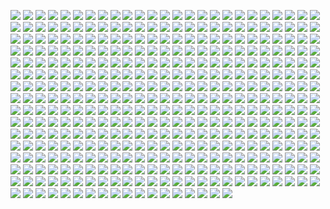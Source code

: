 <a href='https://www.steamidfinder.com/lookup/76561199277220352/'><img src='https://www.steamidfinder.com/signature/76561199277220352.png'></a>
<a href='https://www.steamidfinder.com/lookup/76561198291480437/'><img src='https://www.steamidfinder.com/signature/76561198291480437.png'></a>
<a href='https://www.steamidfinder.com/lookup/76561197965490598/'><img src='https://www.steamidfinder.com/signature/76561197965490598.png'></a>
<a href='https://www.steamidfinder.com/lookup/76561197977747468/'><img src='https://www.steamidfinder.com/signature/76561197977747468.png'></a>
<a href='https://www.steamidfinder.com/lookup/76561197988619714/'><img src='https://www.steamidfinder.com/signature/76561197988619714.png'></a>
<a href='https://www.steamidfinder.com/lookup/76561198002149202/'><img src='https://www.steamidfinder.com/signature/76561198002149202.png'></a>
<a href='https://www.steamidfinder.com/lookup/76561198009303715/'><img src='https://www.steamidfinder.com/signature/76561198009303715.png'></a>
<a href='https://www.steamidfinder.com/lookup/76561198011181923/'><img src='https://www.steamidfinder.com/signature/76561198011181923.png'></a>
<a href='https://www.steamidfinder.com/lookup/76561198012050762/'><img src='https://www.steamidfinder.com/signature/76561198012050762.png'></a>
<a href='https://www.steamidfinder.com/lookup/76561198013931327/'><img src='https://www.steamidfinder.com/signature/76561198013931327.png'></a>
<a href='https://www.steamidfinder.com/lookup/76561198018300565/'><img src='https://www.steamidfinder.com/signature/76561198018300565.png'></a>
<a href='https://www.steamidfinder.com/lookup/76561198024863186/'><img src='https://www.steamidfinder.com/signature/76561198024863186.png'></a>
<a href='https://www.steamidfinder.com/lookup/76561198025267071/'><img src='https://www.steamidfinder.com/signature/76561198025267071.png'></a>
<a href='https://www.steamidfinder.com/lookup/76561198034814574/'><img src='https://www.steamidfinder.com/signature/76561198034814574.png'></a>
<a href='https://www.steamidfinder.com/lookup/76561198035413721/'><img src='https://www.steamidfinder.com/signature/76561198035413721.png'></a>
<a href='https://www.steamidfinder.com/lookup/76561198035674852/'><img src='https://www.steamidfinder.com/signature/76561198035674852.png'></a>
<a href='https://www.steamidfinder.com/lookup/76561198038185365/'><img src='https://www.steamidfinder.com/signature/76561198038185365.png'></a>
<a href='https://www.steamidfinder.com/lookup/76561198039563576/'><img src='https://www.steamidfinder.com/signature/76561198039563576.png'></a>
<a href='https://www.steamidfinder.com/lookup/76561198041736670/'><img src='https://www.steamidfinder.com/signature/76561198041736670.png'></a>
<a href='https://www.steamidfinder.com/lookup/76561198041918195/'><img src='https://www.steamidfinder.com/signature/76561198041918195.png'></a>
<a href='https://www.steamidfinder.com/lookup/76561198042160777/'><img src='https://www.steamidfinder.com/signature/76561198042160777.png'></a>
<a href='https://www.steamidfinder.com/lookup/76561198042480790/'><img src='https://www.steamidfinder.com/signature/76561198042480790.png'></a>
<a href='https://www.steamidfinder.com/lookup/76561198043075699/'><img src='https://www.steamidfinder.com/signature/76561198043075699.png'></a>
<a href='https://www.steamidfinder.com/lookup/76561198045238616/'><img src='https://www.steamidfinder.com/signature/76561198045238616.png'></a>
<a href='https://www.steamidfinder.com/lookup/76561198045789828/'><img src='https://www.steamidfinder.com/signature/76561198045789828.png'></a>
<a href='https://www.steamidfinder.com/lookup/76561198045800143/'><img src='https://www.steamidfinder.com/signature/76561198045800143.png'></a>
<a href='https://www.steamidfinder.com/lookup/76561198046063463/'><img src='https://www.steamidfinder.com/signature/76561198046063463.png'></a>
<a href='https://www.steamidfinder.com/lookup/76561198046116559/'><img src='https://www.steamidfinder.com/signature/76561198046116559.png'></a>
<a href='https://www.steamidfinder.com/lookup/76561198048953735/'><img src='https://www.steamidfinder.com/signature/76561198048953735.png'></a>
<a href='https://www.steamidfinder.com/lookup/76561198049734579/'><img src='https://www.steamidfinder.com/signature/76561198049734579.png'></a>
<a href='https://www.steamidfinder.com/lookup/76561198052186188/'><img src='https://www.steamidfinder.com/signature/76561198052186188.png'></a>
<a href='https://www.steamidfinder.com/lookup/76561198053264219/'><img src='https://www.steamidfinder.com/signature/76561198053264219.png'></a>
<a href='https://www.steamidfinder.com/lookup/76561198053286443/'><img src='https://www.steamidfinder.com/signature/76561198053286443.png'></a>
<a href='https://www.steamidfinder.com/lookup/76561198054898214/'><img src='https://www.steamidfinder.com/signature/76561198054898214.png'></a>
<a href='https://www.steamidfinder.com/lookup/76561198056195947/'><img src='https://www.steamidfinder.com/signature/76561198056195947.png'></a>
<a href='https://www.steamidfinder.com/lookup/76561198057752232/'><img src='https://www.steamidfinder.com/signature/76561198057752232.png'></a>
<a href='https://www.steamidfinder.com/lookup/76561198057945370/'><img src='https://www.steamidfinder.com/signature/76561198057945370.png'></a>
<a href='https://www.steamidfinder.com/lookup/76561198060795144/'><img src='https://www.steamidfinder.com/signature/76561198060795144.png'></a>
<a href='https://www.steamidfinder.com/lookup/76561198067902163/'><img src='https://www.steamidfinder.com/signature/76561198067902163.png'></a>
<a href='https://www.steamidfinder.com/lookup/76561198068059056/'><img src='https://www.steamidfinder.com/signature/76561198068059056.png'></a>
<a href='https://www.steamidfinder.com/lookup/76561198068983903/'><img src='https://www.steamidfinder.com/signature/76561198068983903.png'></a>
<a href='https://www.steamidfinder.com/lookup/76561198069140912/'><img src='https://www.steamidfinder.com/signature/76561198069140912.png'></a>
<a href='https://www.steamidfinder.com/lookup/76561198069600171/'><img src='https://www.steamidfinder.com/signature/76561198069600171.png'></a>
<a href='https://www.steamidfinder.com/lookup/76561198069752936/'><img src='https://www.steamidfinder.com/signature/76561198069752936.png'></a>
<a href='https://www.steamidfinder.com/lookup/76561198070925892/'><img src='https://www.steamidfinder.com/signature/76561198070925892.png'></a>
<a href='https://www.steamidfinder.com/lookup/76561198072077840/'><img src='https://www.steamidfinder.com/signature/76561198072077840.png'></a>
<a href='https://www.steamidfinder.com/lookup/76561198079579833/'><img src='https://www.steamidfinder.com/signature/76561198079579833.png'></a>
<a href='https://www.steamidfinder.com/lookup/76561198079866431/'><img src='https://www.steamidfinder.com/signature/76561198079866431.png'></a>
<a href='https://www.steamidfinder.com/lookup/76561198080871810/'><img src='https://www.steamidfinder.com/signature/76561198080871810.png'></a>
<a href='https://www.steamidfinder.com/lookup/76561198086417938/'><img src='https://www.steamidfinder.com/signature/76561198086417938.png'></a>
<a href='https://www.steamidfinder.com/lookup/76561198086545542/'><img src='https://www.steamidfinder.com/signature/76561198086545542.png'></a>
<a href='https://www.steamidfinder.com/lookup/76561198088260097/'><img src='https://www.steamidfinder.com/signature/76561198088260097.png'></a>
<a href='https://www.steamidfinder.com/lookup/76561198091936081/'><img src='https://www.steamidfinder.com/signature/76561198091936081.png'></a>
<a href='https://www.steamidfinder.com/lookup/76561198096875197/'><img src='https://www.steamidfinder.com/signature/76561198096875197.png'></a>
<a href='https://www.steamidfinder.com/lookup/76561198109628708/'><img src='https://www.steamidfinder.com/signature/76561198109628708.png'></a>
<a href='https://www.steamidfinder.com/lookup/76561198110690758/'><img src='https://www.steamidfinder.com/signature/76561198110690758.png'></a>
<a href='https://www.steamidfinder.com/lookup/76561198112225750/'><img src='https://www.steamidfinder.com/signature/76561198112225750.png'></a>
<a href='https://www.steamidfinder.com/lookup/76561198118089313/'><img src='https://www.steamidfinder.com/signature/76561198118089313.png'></a>
<a href='https://www.steamidfinder.com/lookup/76561198118750884/'><img src='https://www.steamidfinder.com/signature/76561198118750884.png'></a>
<a href='https://www.steamidfinder.com/lookup/76561198119178982/'><img src='https://www.steamidfinder.com/signature/76561198119178982.png'></a>
<a href='https://www.steamidfinder.com/lookup/76561198125433635/'><img src='https://www.steamidfinder.com/signature/76561198125433635.png'></a>
<a href='https://www.steamidfinder.com/lookup/76561198125575133/'><img src='https://www.steamidfinder.com/signature/76561198125575133.png'></a>
<a href='https://www.steamidfinder.com/lookup/76561198125813287/'><img src='https://www.steamidfinder.com/signature/76561198125813287.png'></a>
<a href='https://www.steamidfinder.com/lookup/76561198126719182/'><img src='https://www.steamidfinder.com/signature/76561198126719182.png'></a>
<a href='https://www.steamidfinder.com/lookup/76561198128356671/'><img src='https://www.steamidfinder.com/signature/76561198128356671.png'></a>
<a href='https://www.steamidfinder.com/lookup/76561198129079740/'><img src='https://www.steamidfinder.com/signature/76561198129079740.png'></a>
<a href='https://www.steamidfinder.com/lookup/76561198129368927/'><img src='https://www.steamidfinder.com/signature/76561198129368927.png'></a>
<a href='https://www.steamidfinder.com/lookup/76561198130338733/'><img src='https://www.steamidfinder.com/signature/76561198130338733.png'></a>
<a href='https://www.steamidfinder.com/lookup/76561198130575346/'><img src='https://www.steamidfinder.com/signature/76561198130575346.png'></a>
<a href='https://www.steamidfinder.com/lookup/76561198130895147/'><img src='https://www.steamidfinder.com/signature/76561198130895147.png'></a>
<a href='https://www.steamidfinder.com/lookup/76561198133632433/'><img src='https://www.steamidfinder.com/signature/76561198133632433.png'></a>
<a href='https://www.steamidfinder.com/lookup/76561198134511544/'><img src='https://www.steamidfinder.com/signature/76561198134511544.png'></a>
<a href='https://www.steamidfinder.com/lookup/76561198137458795/'><img src='https://www.steamidfinder.com/signature/76561198137458795.png'></a>
<a href='https://www.steamidfinder.com/lookup/76561198139090673/'><img src='https://www.steamidfinder.com/signature/76561198139090673.png'></a>
<a href='https://www.steamidfinder.com/lookup/76561198140037345/'><img src='https://www.steamidfinder.com/signature/76561198140037345.png'></a>
<a href='https://www.steamidfinder.com/lookup/76561198140973680/'><img src='https://www.steamidfinder.com/signature/76561198140973680.png'></a>
<a href='https://www.steamidfinder.com/lookup/76561198144556752/'><img src='https://www.steamidfinder.com/signature/76561198144556752.png'></a>
<a href='https://www.steamidfinder.com/lookup/76561198144610098/'><img src='https://www.steamidfinder.com/signature/76561198144610098.png'></a>
<a href='https://www.steamidfinder.com/lookup/76561198148747154/'><img src='https://www.steamidfinder.com/signature/76561198148747154.png'></a>
<a href='https://www.steamidfinder.com/lookup/76561198152319723/'><img src='https://www.steamidfinder.com/signature/76561198152319723.png'></a>
<a href='https://www.steamidfinder.com/lookup/76561198152711605/'><img src='https://www.steamidfinder.com/signature/76561198152711605.png'></a>
<a href='https://www.steamidfinder.com/lookup/76561198152859979/'><img src='https://www.steamidfinder.com/signature/76561198152859979.png'></a>
<a href='https://www.steamidfinder.com/lookup/76561198157938950/'><img src='https://www.steamidfinder.com/signature/76561198157938950.png'></a>
<a href='https://www.steamidfinder.com/lookup/76561198159173473/'><img src='https://www.steamidfinder.com/signature/76561198159173473.png'></a>
<a href='https://www.steamidfinder.com/lookup/76561198159516479/'><img src='https://www.steamidfinder.com/signature/76561198159516479.png'></a>
<a href='https://www.steamidfinder.com/lookup/76561198163191800/'><img src='https://www.steamidfinder.com/signature/76561198163191800.png'></a>
<a href='https://www.steamidfinder.com/lookup/76561198163665323/'><img src='https://www.steamidfinder.com/signature/76561198163665323.png'></a>
<a href='https://www.steamidfinder.com/lookup/76561198163810219/'><img src='https://www.steamidfinder.com/signature/76561198163810219.png'></a>
<a href='https://www.steamidfinder.com/lookup/76561198165928319/'><img src='https://www.steamidfinder.com/signature/76561198165928319.png'></a>
<a href='https://www.steamidfinder.com/lookup/76561198166854369/'><img src='https://www.steamidfinder.com/signature/76561198166854369.png'></a>
<a href='https://www.steamidfinder.com/lookup/76561198167561143/'><img src='https://www.steamidfinder.com/signature/76561198167561143.png'></a>
<a href='https://www.steamidfinder.com/lookup/76561198169297335/'><img src='https://www.steamidfinder.com/signature/76561198169297335.png'></a>
<a href='https://www.steamidfinder.com/lookup/76561198169438858/'><img src='https://www.steamidfinder.com/signature/76561198169438858.png'></a>
<a href='https://www.steamidfinder.com/lookup/76561198170394423/'><img src='https://www.steamidfinder.com/signature/76561198170394423.png'></a>
<a href='https://www.steamidfinder.com/lookup/76561198173192619/'><img src='https://www.steamidfinder.com/signature/76561198173192619.png'></a>
<a href='https://www.steamidfinder.com/lookup/76561198176906339/'><img src='https://www.steamidfinder.com/signature/76561198176906339.png'></a>
<a href='https://www.steamidfinder.com/lookup/76561198178103329/'><img src='https://www.steamidfinder.com/signature/76561198178103329.png'></a>
<a href='https://www.steamidfinder.com/lookup/76561198185151957/'><img src='https://www.steamidfinder.com/signature/76561198185151957.png'></a>
<a href='https://www.steamidfinder.com/lookup/76561198186720119/'><img src='https://www.steamidfinder.com/signature/76561198186720119.png'></a>
<a href='https://www.steamidfinder.com/lookup/76561198191366642/'><img src='https://www.steamidfinder.com/signature/76561198191366642.png'></a>
<a href='https://www.steamidfinder.com/lookup/76561198193434478/'><img src='https://www.steamidfinder.com/signature/76561198193434478.png'></a>
<a href='https://www.steamidfinder.com/lookup/76561198193907470/'><img src='https://www.steamidfinder.com/signature/76561198193907470.png'></a>
<a href='https://www.steamidfinder.com/lookup/76561198194941983/'><img src='https://www.steamidfinder.com/signature/76561198194941983.png'></a>
<a href='https://www.steamidfinder.com/lookup/76561198196003826/'><img src='https://www.steamidfinder.com/signature/76561198196003826.png'></a>
<a href='https://www.steamidfinder.com/lookup/76561198201414469/'><img src='https://www.steamidfinder.com/signature/76561198201414469.png'></a>
<a href='https://www.steamidfinder.com/lookup/76561198201422701/'><img src='https://www.steamidfinder.com/signature/76561198201422701.png'></a>
<a href='https://www.steamidfinder.com/lookup/76561198201866938/'><img src='https://www.steamidfinder.com/signature/76561198201866938.png'></a>
<a href='https://www.steamidfinder.com/lookup/76561198203582529/'><img src='https://www.steamidfinder.com/signature/76561198203582529.png'></a>
<a href='https://www.steamidfinder.com/lookup/76561198208131727/'><img src='https://www.steamidfinder.com/signature/76561198208131727.png'></a>
<a href='https://www.steamidfinder.com/lookup/76561198209853160/'><img src='https://www.steamidfinder.com/signature/76561198209853160.png'></a>
<a href='https://www.steamidfinder.com/lookup/76561198212802704/'><img src='https://www.steamidfinder.com/signature/76561198212802704.png'></a>
<a href='https://www.steamidfinder.com/lookup/76561198216317633/'><img src='https://www.steamidfinder.com/signature/76561198216317633.png'></a>
<a href='https://www.steamidfinder.com/lookup/76561198221180360/'><img src='https://www.steamidfinder.com/signature/76561198221180360.png'></a>
<a href='https://www.steamidfinder.com/lookup/76561198231639820/'><img src='https://www.steamidfinder.com/signature/76561198231639820.png'></a>
<a href='https://www.steamidfinder.com/lookup/76561198234179852/'><img src='https://www.steamidfinder.com/signature/76561198234179852.png'></a>
<a href='https://www.steamidfinder.com/lookup/76561198234632008/'><img src='https://www.steamidfinder.com/signature/76561198234632008.png'></a>
<a href='https://www.steamidfinder.com/lookup/76561198235107812/'><img src='https://www.steamidfinder.com/signature/76561198235107812.png'></a>
<a href='https://www.steamidfinder.com/lookup/76561198237337976/'><img src='https://www.steamidfinder.com/signature/76561198237337976.png'></a>
<a href='https://www.steamidfinder.com/lookup/76561198238325710/'><img src='https://www.steamidfinder.com/signature/76561198238325710.png'></a>
<a href='https://www.steamidfinder.com/lookup/76561198253391607/'><img src='https://www.steamidfinder.com/signature/76561198253391607.png'></a>
<a href='https://www.steamidfinder.com/lookup/76561198262265869/'><img src='https://www.steamidfinder.com/signature/76561198262265869.png'></a>
<a href='https://www.steamidfinder.com/lookup/76561198262360829/'><img src='https://www.steamidfinder.com/signature/76561198262360829.png'></a>
<a href='https://www.steamidfinder.com/lookup/76561198262510875/'><img src='https://www.steamidfinder.com/signature/76561198262510875.png'></a>
<a href='https://www.steamidfinder.com/lookup/76561198268282528/'><img src='https://www.steamidfinder.com/signature/76561198268282528.png'></a>
<a href='https://www.steamidfinder.com/lookup/76561198271931098/'><img src='https://www.steamidfinder.com/signature/76561198271931098.png'></a>
<a href='https://www.steamidfinder.com/lookup/76561198275933694/'><img src='https://www.steamidfinder.com/signature/76561198275933694.png'></a>
<a href='https://www.steamidfinder.com/lookup/76561198278207898/'><img src='https://www.steamidfinder.com/signature/76561198278207898.png'></a>
<a href='https://www.steamidfinder.com/lookup/76561198284591268/'><img src='https://www.steamidfinder.com/signature/76561198284591268.png'></a>
<a href='https://www.steamidfinder.com/lookup/76561198300640039/'><img src='https://www.steamidfinder.com/signature/76561198300640039.png'></a>
<a href='https://www.steamidfinder.com/lookup/76561198303733140/'><img src='https://www.steamidfinder.com/signature/76561198303733140.png'></a>
<a href='https://www.steamidfinder.com/lookup/76561198310129339/'><img src='https://www.steamidfinder.com/signature/76561198310129339.png'></a>
<a href='https://www.steamidfinder.com/lookup/76561198312363417/'><img src='https://www.steamidfinder.com/signature/76561198312363417.png'></a>
<a href='https://www.steamidfinder.com/lookup/76561198312574735/'><img src='https://www.steamidfinder.com/signature/76561198312574735.png'></a>
<a href='https://www.steamidfinder.com/lookup/76561198319070370/'><img src='https://www.steamidfinder.com/signature/76561198319070370.png'></a>
<a href='https://www.steamidfinder.com/lookup/76561198321487576/'><img src='https://www.steamidfinder.com/signature/76561198321487576.png'></a>
<a href='https://www.steamidfinder.com/lookup/76561198329263241/'><img src='https://www.steamidfinder.com/signature/76561198329263241.png'></a>
<a href='https://www.steamidfinder.com/lookup/76561198329766147/'><img src='https://www.steamidfinder.com/signature/76561198329766147.png'></a>
<a href='https://www.steamidfinder.com/lookup/76561198331012953/'><img src='https://www.steamidfinder.com/signature/76561198331012953.png'></a>
<a href='https://www.steamidfinder.com/lookup/76561198338457912/'><img src='https://www.steamidfinder.com/signature/76561198338457912.png'></a>
<a href='https://www.steamidfinder.com/lookup/76561198339463637/'><img src='https://www.steamidfinder.com/signature/76561198339463637.png'></a>
<a href='https://www.steamidfinder.com/lookup/76561198340643083/'><img src='https://www.steamidfinder.com/signature/76561198340643083.png'></a>
<a href='https://www.steamidfinder.com/lookup/76561198342463994/'><img src='https://www.steamidfinder.com/signature/76561198342463994.png'></a>
<a href='https://www.steamidfinder.com/lookup/76561198348323862/'><img src='https://www.steamidfinder.com/signature/76561198348323862.png'></a>
<a href='https://www.steamidfinder.com/lookup/76561198353973918/'><img src='https://www.steamidfinder.com/signature/76561198353973918.png'></a>
<a href='https://www.steamidfinder.com/lookup/76561198354252144/'><img src='https://www.steamidfinder.com/signature/76561198354252144.png'></a>
<a href='https://www.steamidfinder.com/lookup/76561198358862795/'><img src='https://www.steamidfinder.com/signature/76561198358862795.png'></a>
<a href='https://www.steamidfinder.com/lookup/76561198367110856/'><img src='https://www.steamidfinder.com/signature/76561198367110856.png'></a>
<a href='https://www.steamidfinder.com/lookup/76561198368048321/'><img src='https://www.steamidfinder.com/signature/76561198368048321.png'></a>
<a href='https://www.steamidfinder.com/lookup/76561198369877794/'><img src='https://www.steamidfinder.com/signature/76561198369877794.png'></a>
<a href='https://www.steamidfinder.com/lookup/76561198370267259/'><img src='https://www.steamidfinder.com/signature/76561198370267259.png'></a>
<a href='https://www.steamidfinder.com/lookup/76561198374342253/'><img src='https://www.steamidfinder.com/signature/76561198374342253.png'></a>
<a href='https://www.steamidfinder.com/lookup/76561198375223215/'><img src='https://www.steamidfinder.com/signature/76561198375223215.png'></a>
<a href='https://www.steamidfinder.com/lookup/76561198375694627/'><img src='https://www.steamidfinder.com/signature/76561198375694627.png'></a>
<a href='https://www.steamidfinder.com/lookup/76561198378860924/'><img src='https://www.steamidfinder.com/signature/76561198378860924.png'></a>
<a href='https://www.steamidfinder.com/lookup/76561198383929014/'><img src='https://www.steamidfinder.com/signature/76561198383929014.png'></a>
<a href='https://www.steamidfinder.com/lookup/76561198387521130/'><img src='https://www.steamidfinder.com/signature/76561198387521130.png'></a>
<a href='https://www.steamidfinder.com/lookup/76561198396308200/'><img src='https://www.steamidfinder.com/signature/76561198396308200.png'></a>
<a href='https://www.steamidfinder.com/lookup/76561198402192993/'><img src='https://www.steamidfinder.com/signature/76561198402192993.png'></a>
<a href='https://www.steamidfinder.com/lookup/76561198407546017/'><img src='https://www.steamidfinder.com/signature/76561198407546017.png'></a>
<a href='https://www.steamidfinder.com/lookup/76561198409664994/'><img src='https://www.steamidfinder.com/signature/76561198409664994.png'></a>
<a href='https://www.steamidfinder.com/lookup/76561198410536360/'><img src='https://www.steamidfinder.com/signature/76561198410536360.png'></a>
<a href='https://www.steamidfinder.com/lookup/76561198411837159/'><img src='https://www.steamidfinder.com/signature/76561198411837159.png'></a>
<a href='https://www.steamidfinder.com/lookup/76561198414239947/'><img src='https://www.steamidfinder.com/signature/76561198414239947.png'></a>
<a href='https://www.steamidfinder.com/lookup/76561198417177931/'><img src='https://www.steamidfinder.com/signature/76561198417177931.png'></a>
<a href='https://www.steamidfinder.com/lookup/76561198422340410/'><img src='https://www.steamidfinder.com/signature/76561198422340410.png'></a>
<a href='https://www.steamidfinder.com/lookup/76561198422870679/'><img src='https://www.steamidfinder.com/signature/76561198422870679.png'></a>
<a href='https://www.steamidfinder.com/lookup/76561198425173571/'><img src='https://www.steamidfinder.com/signature/76561198425173571.png'></a>
<a href='https://www.steamidfinder.com/lookup/76561198426986067/'><img src='https://www.steamidfinder.com/signature/76561198426986067.png'></a>
<a href='https://www.steamidfinder.com/lookup/76561198430889640/'><img src='https://www.steamidfinder.com/signature/76561198430889640.png'></a>
<a href='https://www.steamidfinder.com/lookup/76561198432790168/'><img src='https://www.steamidfinder.com/signature/76561198432790168.png'></a>
<a href='https://www.steamidfinder.com/lookup/76561198434399966/'><img src='https://www.steamidfinder.com/signature/76561198434399966.png'></a>
<a href='https://www.steamidfinder.com/lookup/76561198437857264/'><img src='https://www.steamidfinder.com/signature/76561198437857264.png'></a>
<a href='https://www.steamidfinder.com/lookup/76561198442511679/'><img src='https://www.steamidfinder.com/signature/76561198442511679.png'></a>
<a href='https://www.steamidfinder.com/lookup/76561198448534836/'><img src='https://www.steamidfinder.com/signature/76561198448534836.png'></a>
<a href='https://www.steamidfinder.com/lookup/76561198450591162/'><img src='https://www.steamidfinder.com/signature/76561198450591162.png'></a>
<a href='https://www.steamidfinder.com/lookup/76561198451535774/'><img src='https://www.steamidfinder.com/signature/76561198451535774.png'></a>
<a href='https://www.steamidfinder.com/lookup/76561198453713226/'><img src='https://www.steamidfinder.com/signature/76561198453713226.png'></a>
<a href='https://www.steamidfinder.com/lookup/76561198797602375/'><img src='https://www.steamidfinder.com/signature/76561198797602375.png'></a>
<a href='https://www.steamidfinder.com/lookup/76561198797626795/'><img src='https://www.steamidfinder.com/signature/76561198797626795.png'></a>
<a href='https://www.steamidfinder.com/lookup/76561198800598579/'><img src='https://www.steamidfinder.com/signature/76561198800598579.png'></a>
<a href='https://www.steamidfinder.com/lookup/76561198800709843/'><img src='https://www.steamidfinder.com/signature/76561198800709843.png'></a>
<a href='https://www.steamidfinder.com/lookup/76561198803750844/'><img src='https://www.steamidfinder.com/signature/76561198803750844.png'></a>
<a href='https://www.steamidfinder.com/lookup/76561198814103807/'><img src='https://www.steamidfinder.com/signature/76561198814103807.png'></a>
<a href='https://www.steamidfinder.com/lookup/76561198818209966/'><img src='https://www.steamidfinder.com/signature/76561198818209966.png'></a>
<a href='https://www.steamidfinder.com/lookup/76561198818757510/'><img src='https://www.steamidfinder.com/signature/76561198818757510.png'></a>
<a href='https://www.steamidfinder.com/lookup/76561198819263277/'><img src='https://www.steamidfinder.com/signature/76561198819263277.png'></a>
<a href='https://www.steamidfinder.com/lookup/76561198820159302/'><img src='https://www.steamidfinder.com/signature/76561198820159302.png'></a>
<a href='https://www.steamidfinder.com/lookup/76561198823118781/'><img src='https://www.steamidfinder.com/signature/76561198823118781.png'></a>
<a href='https://www.steamidfinder.com/lookup/76561198825268223/'><img src='https://www.steamidfinder.com/signature/76561198825268223.png'></a>
<a href='https://www.steamidfinder.com/lookup/76561198828640523/'><img src='https://www.steamidfinder.com/signature/76561198828640523.png'></a>
<a href='https://www.steamidfinder.com/lookup/76561198832951732/'><img src='https://www.steamidfinder.com/signature/76561198832951732.png'></a>
<a href='https://www.steamidfinder.com/lookup/76561198833018299/'><img src='https://www.steamidfinder.com/signature/76561198833018299.png'></a>
<a href='https://www.steamidfinder.com/lookup/76561198833742439/'><img src='https://www.steamidfinder.com/signature/76561198833742439.png'></a>
<a href='https://www.steamidfinder.com/lookup/76561198836047613/'><img src='https://www.steamidfinder.com/signature/76561198836047613.png'></a>
<a href='https://www.steamidfinder.com/lookup/76561198838532348/'><img src='https://www.steamidfinder.com/signature/76561198838532348.png'></a>
<a href='https://www.steamidfinder.com/lookup/76561198838632747/'><img src='https://www.steamidfinder.com/signature/76561198838632747.png'></a>
<a href='https://www.steamidfinder.com/lookup/76561198849232750/'><img src='https://www.steamidfinder.com/signature/76561198849232750.png'></a>
<a href='https://www.steamidfinder.com/lookup/76561198856986515/'><img src='https://www.steamidfinder.com/signature/76561198856986515.png'></a>
<a href='https://www.steamidfinder.com/lookup/76561198862904169/'><img src='https://www.steamidfinder.com/signature/76561198862904169.png'></a>
<a href='https://www.steamidfinder.com/lookup/76561198867363178/'><img src='https://www.steamidfinder.com/signature/76561198867363178.png'></a>
<a href='https://www.steamidfinder.com/lookup/76561198871280094/'><img src='https://www.steamidfinder.com/signature/76561198871280094.png'></a>
<a href='https://www.steamidfinder.com/lookup/76561198871924979/'><img src='https://www.steamidfinder.com/signature/76561198871924979.png'></a>
<a href='https://www.steamidfinder.com/lookup/76561198872081712/'><img src='https://www.steamidfinder.com/signature/76561198872081712.png'></a>
<a href='https://www.steamidfinder.com/lookup/76561198875727229/'><img src='https://www.steamidfinder.com/signature/76561198875727229.png'></a>
<a href='https://www.steamidfinder.com/lookup/76561198875855614/'><img src='https://www.steamidfinder.com/signature/76561198875855614.png'></a>
<a href='https://www.steamidfinder.com/lookup/76561198876747351/'><img src='https://www.steamidfinder.com/signature/76561198876747351.png'></a>
<a href='https://www.steamidfinder.com/lookup/76561198877218104/'><img src='https://www.steamidfinder.com/signature/76561198877218104.png'></a>
<a href='https://www.steamidfinder.com/lookup/76561198877632444/'><img src='https://www.steamidfinder.com/signature/76561198877632444.png'></a>
<a href='https://www.steamidfinder.com/lookup/76561198880579942/'><img src='https://www.steamidfinder.com/signature/76561198880579942.png'></a>
<a href='https://www.steamidfinder.com/lookup/76561198880652275/'><img src='https://www.steamidfinder.com/signature/76561198880652275.png'></a>
<a href='https://www.steamidfinder.com/lookup/76561198881880537/'><img src='https://www.steamidfinder.com/signature/76561198881880537.png'></a>
<a href='https://www.steamidfinder.com/lookup/76561198883133728/'><img src='https://www.steamidfinder.com/signature/76561198883133728.png'></a>
<a href='https://www.steamidfinder.com/lookup/76561198887160963/'><img src='https://www.steamidfinder.com/signature/76561198887160963.png'></a>
<a href='https://www.steamidfinder.com/lookup/76561198887602969/'><img src='https://www.steamidfinder.com/signature/76561198887602969.png'></a>
<a href='https://www.steamidfinder.com/lookup/76561198889851682/'><img src='https://www.steamidfinder.com/signature/76561198889851682.png'></a>
<a href='https://www.steamidfinder.com/lookup/76561198920609326/'><img src='https://www.steamidfinder.com/signature/76561198920609326.png'></a>
<a href='https://www.steamidfinder.com/lookup/76561198931070947/'><img src='https://www.steamidfinder.com/signature/76561198931070947.png'></a>
<a href='https://www.steamidfinder.com/lookup/76561198933564271/'><img src='https://www.steamidfinder.com/signature/76561198933564271.png'></a>
<a href='https://www.steamidfinder.com/lookup/76561198934415965/'><img src='https://www.steamidfinder.com/signature/76561198934415965.png'></a>
<a href='https://www.steamidfinder.com/lookup/76561198951249626/'><img src='https://www.steamidfinder.com/signature/76561198951249626.png'></a>
<a href='https://www.steamidfinder.com/lookup/76561198954835749/'><img src='https://www.steamidfinder.com/signature/76561198954835749.png'></a>
<a href='https://www.steamidfinder.com/lookup/76561198960253649/'><img src='https://www.steamidfinder.com/signature/76561198960253649.png'></a>
<a href='https://www.steamidfinder.com/lookup/76561198964125420/'><img src='https://www.steamidfinder.com/signature/76561198964125420.png'></a>
<a href='https://www.steamidfinder.com/lookup/76561198964536938/'><img src='https://www.steamidfinder.com/signature/76561198964536938.png'></a>
<a href='https://www.steamidfinder.com/lookup/76561198966413881/'><img src='https://www.steamidfinder.com/signature/76561198966413881.png'></a>
<a href='https://www.steamidfinder.com/lookup/76561198974316043/'><img src='https://www.steamidfinder.com/signature/76561198974316043.png'></a>
<a href='https://www.steamidfinder.com/lookup/76561198976676417/'><img src='https://www.steamidfinder.com/signature/76561198976676417.png'></a>
<a href='https://www.steamidfinder.com/lookup/76561198982417906/'><img src='https://www.steamidfinder.com/signature/76561198982417906.png'></a>
<a href='https://www.steamidfinder.com/lookup/76561198983293804/'><img src='https://www.steamidfinder.com/signature/76561198983293804.png'></a>
<a href='https://www.steamidfinder.com/lookup/76561198998391465/'><img src='https://www.steamidfinder.com/signature/76561198998391465.png'></a>
<a href='https://www.steamidfinder.com/lookup/76561198999031130/'><img src='https://www.steamidfinder.com/signature/76561198999031130.png'></a>
<a href='https://www.steamidfinder.com/lookup/76561199000396336/'><img src='https://www.steamidfinder.com/signature/76561199000396336.png'></a>
<a href='https://www.steamidfinder.com/lookup/76561199001842000/'><img src='https://www.steamidfinder.com/signature/76561199001842000.png'></a>
<a href='https://www.steamidfinder.com/lookup/76561199003891747/'><img src='https://www.steamidfinder.com/signature/76561199003891747.png'></a>
<a href='https://www.steamidfinder.com/lookup/76561199007231688/'><img src='https://www.steamidfinder.com/signature/76561199007231688.png'></a>
<a href='https://www.steamidfinder.com/lookup/76561199010180089/'><img src='https://www.steamidfinder.com/signature/76561199010180089.png'></a>
<a href='https://www.steamidfinder.com/lookup/76561199013345581/'><img src='https://www.steamidfinder.com/signature/76561199013345581.png'></a>
<a href='https://www.steamidfinder.com/lookup/76561199013506239/'><img src='https://www.steamidfinder.com/signature/76561199013506239.png'></a>
<a href='https://www.steamidfinder.com/lookup/76561199017673049/'><img src='https://www.steamidfinder.com/signature/76561199017673049.png'></a>
<a href='https://www.steamidfinder.com/lookup/76561199019061985/'><img src='https://www.steamidfinder.com/signature/76561199019061985.png'></a>
<a href='https://www.steamidfinder.com/lookup/76561199020483456/'><img src='https://www.steamidfinder.com/signature/76561199020483456.png'></a>
<a href='https://www.steamidfinder.com/lookup/76561199024404918/'><img src='https://www.steamidfinder.com/signature/76561199024404918.png'></a>
<a href='https://www.steamidfinder.com/lookup/76561199025387676/'><img src='https://www.steamidfinder.com/signature/76561199025387676.png'></a>
<a href='https://www.steamidfinder.com/lookup/76561199025397002/'><img src='https://www.steamidfinder.com/signature/76561199025397002.png'></a>
<a href='https://www.steamidfinder.com/lookup/76561199026140489/'><img src='https://www.steamidfinder.com/signature/76561199026140489.png'></a>
<a href='https://www.steamidfinder.com/lookup/76561199026145122/'><img src='https://www.steamidfinder.com/signature/76561199026145122.png'></a>
<a href='https://www.steamidfinder.com/lookup/76561199026900133/'><img src='https://www.steamidfinder.com/signature/76561199026900133.png'></a>
<a href='https://www.steamidfinder.com/lookup/76561199028009079/'><img src='https://www.steamidfinder.com/signature/76561199028009079.png'></a>
<a href='https://www.steamidfinder.com/lookup/76561199032522604/'><img src='https://www.steamidfinder.com/signature/76561199032522604.png'></a>
<a href='https://www.steamidfinder.com/lookup/76561199033961320/'><img src='https://www.steamidfinder.com/signature/76561199033961320.png'></a>
<a href='https://www.steamidfinder.com/lookup/76561199036211375/'><img src='https://www.steamidfinder.com/signature/76561199036211375.png'></a>
<a href='https://www.steamidfinder.com/lookup/76561199037481972/'><img src='https://www.steamidfinder.com/signature/76561199037481972.png'></a>
<a href='https://www.steamidfinder.com/lookup/76561199039272796/'><img src='https://www.steamidfinder.com/signature/76561199039272796.png'></a>
<a href='https://www.steamidfinder.com/lookup/76561199039763683/'><img src='https://www.steamidfinder.com/signature/76561199039763683.png'></a>
<a href='https://www.steamidfinder.com/lookup/76561199042696638/'><img src='https://www.steamidfinder.com/signature/76561199042696638.png'></a>
<a href='https://www.steamidfinder.com/lookup/76561199051731273/'><img src='https://www.steamidfinder.com/signature/76561199051731273.png'></a>
<a href='https://www.steamidfinder.com/lookup/76561199054915262/'><img src='https://www.steamidfinder.com/signature/76561199054915262.png'></a>
<a href='https://www.steamidfinder.com/lookup/76561199058321591/'><img src='https://www.steamidfinder.com/signature/76561199058321591.png'></a>
<a href='https://www.steamidfinder.com/lookup/76561199059417621/'><img src='https://www.steamidfinder.com/signature/76561199059417621.png'></a>
<a href='https://www.steamidfinder.com/lookup/76561199059524943/'><img src='https://www.steamidfinder.com/signature/76561199059524943.png'></a>
<a href='https://www.steamidfinder.com/lookup/76561199061449216/'><img src='https://www.steamidfinder.com/signature/76561199061449216.png'></a>
<a href='https://www.steamidfinder.com/lookup/76561199061773739/'><img src='https://www.steamidfinder.com/signature/76561199061773739.png'></a>
<a href='https://www.steamidfinder.com/lookup/76561199065007283/'><img src='https://www.steamidfinder.com/signature/76561199065007283.png'></a>
<a href='https://www.steamidfinder.com/lookup/76561199065043290/'><img src='https://www.steamidfinder.com/signature/76561199065043290.png'></a>
<a href='https://www.steamidfinder.com/lookup/76561199067925954/'><img src='https://www.steamidfinder.com/signature/76561199067925954.png'></a>
<a href='https://www.steamidfinder.com/lookup/76561199069183320/'><img src='https://www.steamidfinder.com/signature/76561199069183320.png'></a>
<a href='https://www.steamidfinder.com/lookup/76561199070487400/'><img src='https://www.steamidfinder.com/signature/76561199070487400.png'></a>
<a href='https://www.steamidfinder.com/lookup/76561199073357997/'><img src='https://www.steamidfinder.com/signature/76561199073357997.png'></a>
<a href='https://www.steamidfinder.com/lookup/76561199074954996/'><img src='https://www.steamidfinder.com/signature/76561199074954996.png'></a>
<a href='https://www.steamidfinder.com/lookup/76561199079783062/'><img src='https://www.steamidfinder.com/signature/76561199079783062.png'></a>
<a href='https://www.steamidfinder.com/lookup/76561199079954306/'><img src='https://www.steamidfinder.com/signature/76561199079954306.png'></a>
<a href='https://www.steamidfinder.com/lookup/76561199082298370/'><img src='https://www.steamidfinder.com/signature/76561199082298370.png'></a>
<a href='https://www.steamidfinder.com/lookup/76561199082673673/'><img src='https://www.steamidfinder.com/signature/76561199082673673.png'></a>
<a href='https://www.steamidfinder.com/lookup/76561199084724454/'><img src='https://www.steamidfinder.com/signature/76561199084724454.png'></a>
<a href='https://www.steamidfinder.com/lookup/76561199085307737/'><img src='https://www.steamidfinder.com/signature/76561199085307737.png'></a>
<a href='https://www.steamidfinder.com/lookup/76561199085370243/'><img src='https://www.steamidfinder.com/signature/76561199085370243.png'></a>
<a href='https://www.steamidfinder.com/lookup/76561199086194763/'><img src='https://www.steamidfinder.com/signature/76561199086194763.png'></a>
<a href='https://www.steamidfinder.com/lookup/76561199091421262/'><img src='https://www.steamidfinder.com/signature/76561199091421262.png'></a>
<a href='https://www.steamidfinder.com/lookup/76561199092155580/'><img src='https://www.steamidfinder.com/signature/76561199092155580.png'></a>
<a href='https://www.steamidfinder.com/lookup/76561199093894152/'><img src='https://www.steamidfinder.com/signature/76561199093894152.png'></a>
<a href='https://www.steamidfinder.com/lookup/76561199098229165/'><img src='https://www.steamidfinder.com/signature/76561199098229165.png'></a>
<a href='https://www.steamidfinder.com/lookup/76561199099195839/'><img src='https://www.steamidfinder.com/signature/76561199099195839.png'></a>
<a href='https://www.steamidfinder.com/lookup/76561199099900779/'><img src='https://www.steamidfinder.com/signature/76561199099900779.png'></a>
<a href='https://www.steamidfinder.com/lookup/76561199107752613/'><img src='https://www.steamidfinder.com/signature/76561199107752613.png'></a>
<a href='https://www.steamidfinder.com/lookup/76561199121768185/'><img src='https://www.steamidfinder.com/signature/76561199121768185.png'></a>
<a href='https://www.steamidfinder.com/lookup/76561199121820989/'><img src='https://www.steamidfinder.com/signature/76561199121820989.png'></a>
<a href='https://www.steamidfinder.com/lookup/76561199121897837/'><img src='https://www.steamidfinder.com/signature/76561199121897837.png'></a>
<a href='https://www.steamidfinder.com/lookup/76561199122056118/'><img src='https://www.steamidfinder.com/signature/76561199122056118.png'></a>
<a href='https://www.steamidfinder.com/lookup/76561199122214098/'><img src='https://www.steamidfinder.com/signature/76561199122214098.png'></a>
<a href='https://www.steamidfinder.com/lookup/76561199122288420/'><img src='https://www.steamidfinder.com/signature/76561199122288420.png'></a>
<a href='https://www.steamidfinder.com/lookup/76561199123814560/'><img src='https://www.steamidfinder.com/signature/76561199123814560.png'></a>
<a href='https://www.steamidfinder.com/lookup/76561199124651015/'><img src='https://www.steamidfinder.com/signature/76561199124651015.png'></a>
<a href='https://www.steamidfinder.com/lookup/76561199128548515/'><img src='https://www.steamidfinder.com/signature/76561199128548515.png'></a>
<a href='https://www.steamidfinder.com/lookup/76561199130694374/'><img src='https://www.steamidfinder.com/signature/76561199130694374.png'></a>
<a href='https://www.steamidfinder.com/lookup/76561199134689528/'><img src='https://www.steamidfinder.com/signature/76561199134689528.png'></a>
<a href='https://www.steamidfinder.com/lookup/76561199135267040/'><img src='https://www.steamidfinder.com/signature/76561199135267040.png'></a>
<a href='https://www.steamidfinder.com/lookup/76561199137011224/'><img src='https://www.steamidfinder.com/signature/76561199137011224.png'></a>
<a href='https://www.steamidfinder.com/lookup/76561199139246029/'><img src='https://www.steamidfinder.com/signature/76561199139246029.png'></a>
<a href='https://www.steamidfinder.com/lookup/76561199141701640/'><img src='https://www.steamidfinder.com/signature/76561199141701640.png'></a>
<a href='https://www.steamidfinder.com/lookup/76561199142652091/'><img src='https://www.steamidfinder.com/signature/76561199142652091.png'></a>
<a href='https://www.steamidfinder.com/lookup/76561199143461709/'><img src='https://www.steamidfinder.com/signature/76561199143461709.png'></a>
<a href='https://www.steamidfinder.com/lookup/76561199148210727/'><img src='https://www.steamidfinder.com/signature/76561199148210727.png'></a>
<a href='https://www.steamidfinder.com/lookup/76561199151457564/'><img src='https://www.steamidfinder.com/signature/76561199151457564.png'></a>
<a href='https://www.steamidfinder.com/lookup/76561199152055986/'><img src='https://www.steamidfinder.com/signature/76561199152055986.png'></a>
<a href='https://www.steamidfinder.com/lookup/76561199153975662/'><img src='https://www.steamidfinder.com/signature/76561199153975662.png'></a>
<a href='https://www.steamidfinder.com/lookup/76561199160610787/'><img src='https://www.steamidfinder.com/signature/76561199160610787.png'></a>
<a href='https://www.steamidfinder.com/lookup/76561199161382785/'><img src='https://www.steamidfinder.com/signature/76561199161382785.png'></a>
<a href='https://www.steamidfinder.com/lookup/76561199162569228/'><img src='https://www.steamidfinder.com/signature/76561199162569228.png'></a>
<a href='https://www.steamidfinder.com/lookup/76561199165850787/'><img src='https://www.steamidfinder.com/signature/76561199165850787.png'></a>
<a href='https://www.steamidfinder.com/lookup/76561199167241583/'><img src='https://www.steamidfinder.com/signature/76561199167241583.png'></a>
<a href='https://www.steamidfinder.com/lookup/76561199168669349/'><img src='https://www.steamidfinder.com/signature/76561199168669349.png'></a>
<a href='https://www.steamidfinder.com/lookup/76561199172315523/'><img src='https://www.steamidfinder.com/signature/76561199172315523.png'></a>
<a href='https://www.steamidfinder.com/lookup/76561199172854668/'><img src='https://www.steamidfinder.com/signature/76561199172854668.png'></a>
<a href='https://www.steamidfinder.com/lookup/76561199175625329/'><img src='https://www.steamidfinder.com/signature/76561199175625329.png'></a>
<a href='https://www.steamidfinder.com/lookup/76561199182342787/'><img src='https://www.steamidfinder.com/signature/76561199182342787.png'></a>
<a href='https://www.steamidfinder.com/lookup/76561199186156132/'><img src='https://www.steamidfinder.com/signature/76561199186156132.png'></a>
<a href='https://www.steamidfinder.com/lookup/76561199187141618/'><img src='https://www.steamidfinder.com/signature/76561199187141618.png'></a>
<a href='https://www.steamidfinder.com/lookup/76561199194190993/'><img src='https://www.steamidfinder.com/signature/76561199194190993.png'></a>
<a href='https://www.steamidfinder.com/lookup/76561199195565221/'><img src='https://www.steamidfinder.com/signature/76561199195565221.png'></a>
<a href='https://www.steamidfinder.com/lookup/76561199195716555/'><img src='https://www.steamidfinder.com/signature/76561199195716555.png'></a>
<a href='https://www.steamidfinder.com/lookup/76561199196277747/'><img src='https://www.steamidfinder.com/signature/76561199196277747.png'></a>
<a href='https://www.steamidfinder.com/lookup/76561199198458347/'><img src='https://www.steamidfinder.com/signature/76561199198458347.png'></a>
<a href='https://www.steamidfinder.com/lookup/76561199204005071/'><img src='https://www.steamidfinder.com/signature/76561199204005071.png'></a>
<a href='https://www.steamidfinder.com/lookup/76561199204439865/'><img src='https://www.steamidfinder.com/signature/76561199204439865.png'></a>
<a href='https://www.steamidfinder.com/lookup/76561199207411400/'><img src='https://www.steamidfinder.com/signature/76561199207411400.png'></a>
<a href='https://www.steamidfinder.com/lookup/76561199208181640/'><img src='https://www.steamidfinder.com/signature/76561199208181640.png'></a>
<a href='https://www.steamidfinder.com/lookup/76561199213888461/'><img src='https://www.steamidfinder.com/signature/76561199213888461.png'></a>
<a href='https://www.steamidfinder.com/lookup/76561199220832861/'><img src='https://www.steamidfinder.com/signature/76561199220832861.png'></a>
<a href='https://www.steamidfinder.com/lookup/76561199222735549/'><img src='https://www.steamidfinder.com/signature/76561199222735549.png'></a>
<a href='https://www.steamidfinder.com/lookup/76561199222803397/'><img src='https://www.steamidfinder.com/signature/76561199222803397.png'></a>
<a href='https://www.steamidfinder.com/lookup/76561199224135232/'><img src='https://www.steamidfinder.com/signature/76561199224135232.png'></a>
<a href='https://www.steamidfinder.com/lookup/76561199227841528/'><img src='https://www.steamidfinder.com/signature/76561199227841528.png'></a>
<a href='https://www.steamidfinder.com/lookup/76561199229684404/'><img src='https://www.steamidfinder.com/signature/76561199229684404.png'></a>
<a href='https://www.steamidfinder.com/lookup/76561199232825884/'><img src='https://www.steamidfinder.com/signature/76561199232825884.png'></a>
<a href='https://www.steamidfinder.com/lookup/76561199237100643/'><img src='https://www.steamidfinder.com/signature/76561199237100643.png'></a>
<a href='https://www.steamidfinder.com/lookup/76561199239564338/'><img src='https://www.steamidfinder.com/signature/76561199239564338.png'></a>
<a href='https://www.steamidfinder.com/lookup/76561199244046161/'><img src='https://www.steamidfinder.com/signature/76561199244046161.png'></a>
<a href='https://www.steamidfinder.com/lookup/76561199252041658/'><img src='https://www.steamidfinder.com/signature/76561199252041658.png'></a>
<a href='https://www.steamidfinder.com/lookup/76561199257206446/'><img src='https://www.steamidfinder.com/signature/76561199257206446.png'></a>
<a href='https://www.steamidfinder.com/lookup/76561199293772290/'><img src='https://www.steamidfinder.com/signature/76561199293772290.png'></a>
<a href='https://www.steamidfinder.com/lookup/76561199304761136/'><img src='https://www.steamidfinder.com/signature/76561199304761136.png'></a>
<a href='https://www.steamidfinder.com/lookup/76561199339714272/'><img src='https://www.steamidfinder.com/signature/76561199339714272.png'></a>
<a href='https://www.steamidfinder.com/lookup/76561199375520260/'><img src='https://www.steamidfinder.com/signature/76561199375520260.png'></a>
<a href='https://www.steamidfinder.com/lookup/76561199382653077/'><img src='https://www.steamidfinder.com/signature/76561199382653077.png'></a>
<a href='https://www.steamidfinder.com/lookup/76561199384691353/'><img src='https://www.steamidfinder.com/signature/76561199384691353.png'></a>
<a href='https://www.steamidfinder.com/lookup/76561199389749392/'><img src='https://www.steamidfinder.com/signature/76561199389749392.png'></a>
<a href='https://www.steamidfinder.com/lookup/76561199390011882/'><img src='https://www.steamidfinder.com/signature/76561199390011882.png'></a>
<a href='https://www.steamidfinder.com/lookup/76561199411215936/'><img src='https://www.steamidfinder.com/signature/76561199411215936.png'></a>
<a href='https://www.steamidfinder.com/lookup/76561199412406043/'><img src='https://www.steamidfinder.com/signature/76561199412406043.png'></a>
<a href='https://www.steamidfinder.com/lookup/76561199421029500/'><img src='https://www.steamidfinder.com/signature/76561199421029500.png'></a>
<a href='https://www.steamidfinder.com/lookup/76561199444014306/'><img src='https://www.steamidfinder.com/signature/76561199444014306.png'></a>
<a href='https://www.steamidfinder.com/lookup/76561199446984350/'><img src='https://www.steamidfinder.com/signature/76561199446984350.png'></a>
<a href='https://www.steamidfinder.com/lookup/76561199464445443/'><img src='https://www.steamidfinder.com/signature/76561199464445443.png'></a>
<a href='https://www.steamidfinder.com/lookup/76561199466634970/'><img src='https://www.steamidfinder.com/signature/76561199466634970.png'></a>
<a href='https://www.steamidfinder.com/lookup/76561199468659158/'><img src='https://www.steamidfinder.com/signature/76561199468659158.png'></a>
<a href='https://www.steamidfinder.com/lookup/76561199485170370/'><img src='https://www.steamidfinder.com/signature/76561199485170370.png'></a>
<a href='https://www.steamidfinder.com/lookup/76561199485861320/'><img src='https://www.steamidfinder.com/signature/76561199485861320.png'></a>
<a href='https://www.steamidfinder.com/lookup/76561199528557922/'><img src='https://www.steamidfinder.com/signature/76561199528557922.png'></a>
<a href='https://www.steamidfinder.com/lookup/76561199542739000/'><img src='https://www.steamidfinder.com/signature/76561199542739000.png'></a>
<a href='https://www.steamidfinder.com/lookup/76561199549653114/'><img src='https://www.steamidfinder.com/signature/76561199549653114.png'></a>
<a href='https://www.steamidfinder.com/lookup/76561199550020285/'><img src='https://www.steamidfinder.com/signature/76561199550020285.png'></a>
<a href='https://www.steamidfinder.com/lookup/76561199550930462/'><img src='https://www.steamidfinder.com/signature/76561199550930462.png'></a>
<a href='https://www.steamidfinder.com/lookup/76561199552126348/'><img src='https://www.steamidfinder.com/signature/76561199552126348.png'></a>
<a href='https://www.steamidfinder.com/lookup/76561199570017384/'><img src='https://www.steamidfinder.com/signature/76561199570017384.png'></a>
<a href='https://www.steamidfinder.com/lookup/76561199573237198/'><img src='https://www.steamidfinder.com/signature/76561199573237198.png'></a>
<a href='https://www.steamidfinder.com/lookup/76561199593930555/'><img src='https://www.steamidfinder.com/signature/76561199593930555.png'></a>
<a href='https://www.steamidfinder.com/lookup/76561199595280943/'><img src='https://www.steamidfinder.com/signature/76561199595280943.png'></a>
<a href='https://www.steamidfinder.com/lookup/76561199626087951/'><img src='https://www.steamidfinder.com/signature/76561199626087951.png'></a>
<a href='https://www.steamidfinder.com/lookup/76561199627826049/'><img src='https://www.steamidfinder.com/signature/76561199627826049.png'></a>
<a href='https://www.steamidfinder.com/lookup/76561199650473740/'><img src='https://www.steamidfinder.com/signature/76561199650473740.png'></a>
<a href='https://www.steamidfinder.com/lookup/76561199671616474/'><img src='https://www.steamidfinder.com/signature/76561199671616474.png'></a>
<a href='https://www.steamidfinder.com/lookup/76561199673443315/'><img src='https://www.steamidfinder.com/signature/76561199673443315.png'></a>
<a href='https://www.steamidfinder.com/lookup/76561199749420523/'><img src='https://www.steamidfinder.com/signature/76561199749420523.png'></a>
<a href='https://www.steamidfinder.com/lookup/76561199751064657/'><img src='https://www.steamidfinder.com/signature/76561199751064657.png'></a>
<a href='https://www.steamidfinder.com/lookup/76561199767278629/'><img src='https://www.steamidfinder.com/signature/76561199767278629.png'></a>
<a href='https://www.steamidfinder.com/lookup/76561199800601781/'><img src='https://www.steamidfinder.com/signature/76561199800601781.png'></a>
<a href='https://www.steamidfinder.com/lookup/76561199801282640/'><img src='https://www.steamidfinder.com/signature/76561199801282640.png'></a>
<a href='https://www.steamidfinder.com/lookup/76561199801995273/'><img src='https://www.steamidfinder.com/signature/76561199801995273.png'></a>
<a href='https://www.steamidfinder.com/lookup/76561199803328299/'><img src='https://www.steamidfinder.com/signature/76561199803328299.png'></a>
<a href='https://www.steamidfinder.com/lookup/76561199803516629/'><img src='https://www.steamidfinder.com/signature/76561199803516629.png'></a>
<a href='https://www.steamidfinder.com/lookup/76561199804464452/'><img src='https://www.steamidfinder.com/signature/76561199804464452.png'></a>
<a href='https://www.steamidfinder.com/lookup/76561199805766631/'><img src='https://www.steamidfinder.com/signature/76561199805766631.png'></a>
<a href='https://www.steamidfinder.com/lookup/76561198057221376/'><img src='https://www.steamidfinder.com/signature/76561198057221376.png'></a>
<a href='https://www.steamidfinder.com/lookup/76561198955816367/'><img src='https://www.steamidfinder.com/signature/76561198955816367.png'></a>
<a href='https://www.steamidfinder.com/lookup/76561198079974374/'><img src='https://www.steamidfinder.com/signature/76561198079974374.png'></a>
<a href='https://www.steamidfinder.com/lookup/76561199802241667/'><img src='https://www.steamidfinder.com/signature/76561199802241667.png'></a>
<a href='https://www.steamidfinder.com/lookup/76561199153172584/'><img src='https://www.steamidfinder.com/signature/76561199153172584.png'></a>
<a href='https://www.steamidfinder.com/lookup/76561199807575343/'><img src='https://www.steamidfinder.com/signature/76561199807575343.png'></a>
<a href='https://www.steamidfinder.com/lookup/76561199807263177/'><img src='https://www.steamidfinder.com/signature/76561199807263177.png'></a>
<a href='https://www.steamidfinder.com/lookup/76561199806806969/'><img src='https://www.steamidfinder.com/signature/76561199806806969.png'></a>
<a href='https://www.steamidfinder.com/lookup/76561199805669685/'><img src='https://www.steamidfinder.com/signature/76561199805669685.png'></a>
<a href='https://www.steamidfinder.com/lookup/76561197960723152/'><img src='https://www.steamidfinder.com/signature/76561197960723152.png'></a>
<a href='https://www.steamidfinder.com/lookup/76561198252757796/'><img src='https://www.steamidfinder.com/signature/76561198252757796.png'></a>